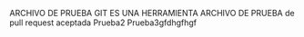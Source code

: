 ARCHIVO DE PRUEBA
GIT ES UNA HERRAMIENTA
ARCHIVO DE PRUEBA de pull request aceptada
Prueba2
Prueba3gfdhgfhgf

